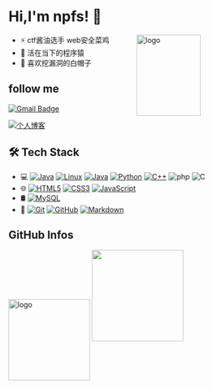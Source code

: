 # Hi,I'm npfs! 👋

<img src="https://github-readme-stats.vercel.app/api?username=npfs06&show_icons=true&theme=vue" alt="logo" height="160" align="right" width="50%" />


- ⚡ ctf酱油选手 web安全菜鸡
- 🌱 活在当下的程序猿
- 🤔 喜欢挖漏洞的白帽子




## follow me


[![Gmail Badge](https://img.shields.io/badge/gmail-npfs0606@gmail.com-Green?style=flat-square&logo=Gmail&logoColor=white&link=mailto:npfs0606@gmail.com)](mailto:npfs0606@gmail.com)


[![个人博客](https://img.shields.io/badge/-blog（npfs06.top）-c12238?style=flat-square&logo=B&logoColor=white)](https://npfs06.top/)


## 🛠 Tech Stack

- 💻  [![Java](https://camo.githubusercontent.com/8084c05ea61084a30448c5b8f581d0389c7ab4fbf46593e3499e59809b2c6395/68747470733a2f2f696d672e736869656c64732e696f2f62616467652f2d4a6176612d3333333333333f7374796c653d666c6174266c6f676f3d4a617661266c6f676f436f6c6f723d303037333936)](https://camo.githubusercontent.com/8084c05ea61084a30448c5b8f581d0389c7ab4fbf46593e3499e59809b2c6395/68747470733a2f2f696d672e736869656c64732e696f2f62616467652f2d4a6176612d3333333333333f7374796c653d666c6174266c6f676f3d4a617661266c6f676f436f6c6f723d303037333936) [![Linux](https://camo.githubusercontent.com/e9da2a14c7b3f9cf9792e943d2a39fd0747cf8d940f640b9b1ae5e66868d7011/68747470733a2f2f696d672e736869656c64732e696f2f62616467652f2d4c696e75782d3333333333333f7374796c653d666c6174266c6f676f3d4c696e7578266c6f676f436f6c6f723d464343363234)](https://camo.githubusercontent.com/e9da2a14c7b3f9cf9792e943d2a39fd0747cf8d940f640b9b1ae5e66868d7011/68747470733a2f2f696d672e736869656c64732e696f2f62616467652f2d4c696e75782d3333333333333f7374796c653d666c6174266c6f676f3d4c696e7578266c6f676f436f6c6f723d464343363234)  [![Java](https://camo.githubusercontent.com/56e9967aa7a49c14446154e0289669733504a6810437567e51fabab24eaacb13/68747470733a2f2f696d672e736869656c64732e696f2f62616467652f2d4a6176612d3030303030303f7374796c653d666c6174266c6f676f3d6a617661)](https://camo.githubusercontent.com/56e9967aa7a49c14446154e0289669733504a6810437567e51fabab24eaacb13/68747470733a2f2f696d672e736869656c64732e696f2f62616467652f2d4a6176612d3030303030303f7374796c653d666c6174266c6f676f3d6a617661) [![Python](https://camo.githubusercontent.com/2445258f402b6814c82108aee108719d366b80c0126868e74696d563acb04488/68747470733a2f2f696d672e736869656c64732e696f2f62616467652f2d507974686f6e2d3030303030303f7374796c653d666c6174266c6f676f3d707974686f6e)](https://camo.githubusercontent.com/2445258f402b6814c82108aee108719d366b80c0126868e74696d563acb04488/68747470733a2f2f696d672e736869656c64732e696f2f62616467652f2d507974686f6e2d3030303030303f7374796c653d666c6174266c6f676f3d707974686f6e) [![C++](https://camo.githubusercontent.com/3371cca202a2aed4d8ef65da197d4d5e831213b26e433356ca8847a04634428b/68747470733a2f2f696d672e736869656c64732e696f2f62616467652f2d432b2b2d3030303030303f7374796c653d666c6174266c6f676f3d63253242253242)](https://camo.githubusercontent.com/3371cca202a2aed4d8ef65da197d4d5e831213b26e433356ca8847a04634428b/68747470733a2f2f696d672e736869656c64732e696f2f62616467652f2d432b2b2d3030303030303f7374796c653d666c6174266c6f676f3d63253242253242) ![php](https://img.shields.io/badge/-php-333333?style=flat&logo=php)  ![C](https://img.shields.io/badge/-c-333333?style=flat&logo=c)
- 🌐  [![HTML5](https://camo.githubusercontent.com/b1720e127ee280daab63f84b508b29abe2540b02f5f57675765ad07da1315241/68747470733a2f2f696d672e736869656c64732e696f2f62616467652f2d48544d4c352d3333333333333f7374796c653d666c6174266c6f676f3d48544d4c35)](https://camo.githubusercontent.com/b1720e127ee280daab63f84b508b29abe2540b02f5f57675765ad07da1315241/68747470733a2f2f696d672e736869656c64732e696f2f62616467652f2d48544d4c352d3333333333333f7374796c653d666c6174266c6f676f3d48544d4c35) [![CSS3](https://camo.githubusercontent.com/d0f99bbd9558ebe134fe3c8366c2b19c4d417eb0e279c513a2118156795614ee/68747470733a2f2f696d672e736869656c64732e696f2f62616467652f2d4353532d3030303030303f7374796c653d666c6174266c6f676f3d63737333)](https://camo.githubusercontent.com/d0f99bbd9558ebe134fe3c8366c2b19c4d417eb0e279c513a2118156795614ee/68747470733a2f2f696d672e736869656c64732e696f2f62616467652f2d4353532d3030303030303f7374796c653d666c6174266c6f676f3d63737333)  [![JavaScript](https://camo.githubusercontent.com/ddbeaac0298ab7864fff9ed11ff78cc48623e4ff75b6ba770ceeb80fb2aa9685/68747470733a2f2f696d672e736869656c64732e696f2f62616467652f2d4a6176615363726970742d3030303030303f7374796c653d666c6174266c6f676f3d6a617661736372697074)](https://camo.githubusercontent.com/ddbeaac0298ab7864fff9ed11ff78cc48623e4ff75b6ba770ceeb80fb2aa9685/68747470733a2f2f696d672e736869656c64732e696f2f62616467652f2d4a6176615363726970742d3030303030303f7374796c653d666c6174266c6f676f3d6a617661736372697074) 
- 🛢  [![MySQL](https://camo.githubusercontent.com/bd16a09c0ea9b0b7ee8766d187db73f61d5ec35a3c5499119b4d3003c1ee546a/68747470733a2f2f696d672e736869656c64732e696f2f62616467652f2d4d7953514c2d3333333333333f7374796c653d666c6174266c6f676f3d6d7973716c)](https://camo.githubusercontent.com/bd16a09c0ea9b0b7ee8766d187db73f61d5ec35a3c5499119b4d3003c1ee546a/68747470733a2f2f696d672e736869656c64732e696f2f62616467652f2d4d7953514c2d3333333333333f7374796c653d666c6174266c6f676f3d6d7973716c)
- 🔧 [![Git](https://camo.githubusercontent.com/3ea1c940cc08da19f16d17ca0c4704397dac1f12a1bb73f1174ae504c3e80a85/68747470733a2f2f696d672e736869656c64732e696f2f62616467652f2d4769742d3333333333333f7374796c653d666c6174266c6f676f3d676974)](https://camo.githubusercontent.com/3ea1c940cc08da19f16d17ca0c4704397dac1f12a1bb73f1174ae504c3e80a85/68747470733a2f2f696d672e736869656c64732e696f2f62616467652f2d4769742d3333333333333f7374796c653d666c6174266c6f676f3d676974) [![GitHub](https://camo.githubusercontent.com/544426317a6c6226b7f6b3367232378ea367aa5001a41da4f302a77f9959909f/68747470733a2f2f696d672e736869656c64732e696f2f62616467652f2d4769744875622d3333333333333f7374796c653d666c6174266c6f676f3d676974687562)](https://camo.githubusercontent.com/544426317a6c6226b7f6b3367232378ea367aa5001a41da4f302a77f9959909f/68747470733a2f2f696d672e736869656c64732e696f2f62616467652f2d4769744875622d3333333333333f7374796c653d666c6174266c6f676f3d676974687562) [![Markdown](https://camo.githubusercontent.com/cc37a8be0aeac01251fe533495a2b7f376eebbcc9017ebead3fed8121de5de43/68747470733a2f2f696d672e736869656c64732e696f2f62616467652f2d4d61726b646f776e2d3333333333333f7374796c653d666c6174266c6f676f3d6d61726b646f776e)](https://camo.githubusercontent.com/cc37a8be0aeac01251fe533495a2b7f376eebbcc9017ebead3fed8121de5de43/68747470733a2f2f696d672e736869656c64732e696f2f62616467652f2d4d61726b646f776e2d3333333333333f7374796c653d666c6174266c6f676f3d6d61726b646f776e)





## GitHub Infos


<img src="https://github-profile-trophy.vercel.app/?username=npfs06&theme=flat&column=7" alt="logo" height="160" align="center" style="margin: auto;" />


  <img height="180em" src="https://github-readme-stats.vercel.app/api/top-langs/?username=npfs06&theme=buefy&layout=compact" />



